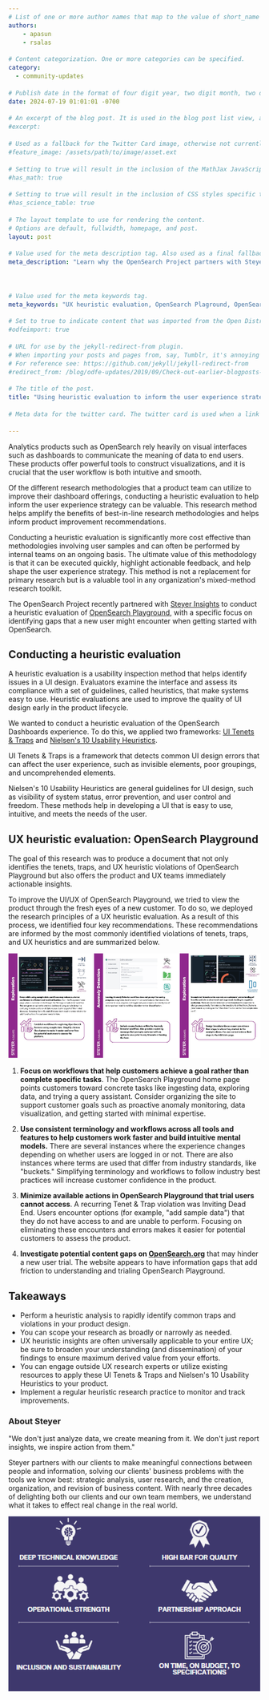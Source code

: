 ```yaml
---
# List of one or more author names that map to the value of short_name in site.community_members. See the content in the _community_members collection for reference.
authors: 
    - apasun
    - rsalas

# Content categorization. One or more categories can be specified. 
category:
  - community-updates

# Publish date in the format of four digit year, two digit month, two digit day, hour, minute, second, and timezone offset; e.g., 2021-04-12 01:01:01 -0700
date: 2024-07-19 01:01:01 -0700

# An excerpt of the blog post. It is used in the blog post list view, and in the home page what's new list of N most recent blog posts. It is also used as a fallback value for the twittercard:description field if not explictly defined in the front matter.
#excerpt: 

# Used as a fallback for the Twitter Card image, otherwise not currently used. Is only present in content up to June 3, 2021.
#feature_image: /assets/path/to/image/asset.ext

# Setting to true will result in the inclusion of the MathJax JavaScript library for rendering math equations. For reference see: _includes/include-mathjax.html.
#has_math: true

# Setting to true will result in the inclusion of CSS styles specific to using borders for the table, for table header cells, and table data cells. scientific data tables. For reference see: _includes/science-table-styles.html.
#has_science_table: true

# The layout template to use for rendering the content.
# Options are default, fullwidth, homepage, and post.
layout: post

# Value used for the meta description tag. Also used as a final fallback value for the Twitter Card description field after the excerpt property.
meta_description: "Learn why the OpenSearch Project partners with Steyer Insights to conduct a heuristic evaluation of the OpenSearch Playground and how these insights are informing a refined getting started process."
  


# Value used for the meta keywords tag.
meta_keywords: "UX heuristic evaluation, OpenSearch Plaground, OpenSearch UI design, Steyer Insights"

# Set to true to indicate content that was imported from the Open Distro For Elasticsearch blog.
#odfeimport: true

# URL for use by the jekyll-redirect-from plugin.
# When importing your posts and pages from, say, Tumblr, it's annoying and impractical to create new pages in the proper subdirectories so they, e.g. /post/123456789/my-slug-that-is-often-incompl, redirect to the new post URL.
# For reference see: https://github.com/jekyll/jekyll-redirect-from
#redirect_from: /blog/odfe-updates/2019/09/Check-out-earlier-blogposts-on-Open-Distro-for-Elasticsearch/

# The title of the post.
title: "Using heuristic evaluation to inform the user experience strategy of a product"

# Meta data for the twitter card. The twitter card is used when a link to the blog post is shared on twitter. The twitter card is also used by other social media sites when a link to the blog post is shared on those sites. The twitter card is also used by search engines when a link to the blog post is shared on those sites.

---
```



Analytics products such as OpenSearch rely heavily on visual interfaces such as dashboards to communicate the meaning of data to end users. These products offer powerful tools to construct visualizations, and it is crucial that the user workflow is both intuitive and smooth.

Of the different research methodologies that a product team can utilize to improve their dashboard offerings, conducting a heuristic evaluation to help inform the user experience strategy can be valuable. This research method helps amplify the benefits of best-in-line research methodologies and helps inform product improvement recommendations.

Conducting a heuristic evaluation is significantly more cost effective than methodologies involving user samples and can often be performed by internal teams on an ongoing basis. The ultimate value of this methodology is that it can be executed quickly, highlight actionable feedback, and help shape the user experience strategy. This method is not a replacement for primary research but is a valuable tool in any organization's mixed-method research toolkit.

The OpenSearch Project recently partnered with [Steyer Insights](https://www.steyer.net/insights/) to conduct a heuristic evaluation of [OpenSearch Playground](https://playground.opensearch.org/app/home#/), with a specific focus on identifying gaps that a new user might encounter when getting started with OpenSearch.



## Conducting a heuristic evaluation

A heuristic evaluation is a usability inspection method that helps identify issues in a UI design. Evaluators examine the interface and assess its compliance with a set of guidelines, called heuristics, that make systems easy to use. Heuristic evaluations are used to improve the quality of UI design early in the product lifecycle.

We wanted to conduct a heuristic evaluation of the OpenSearch Dashboards experience. To do this, we applied two frameworks: [UI Tenets & Traps](https://uitraps.com/) and [Nielsen's 10 Usability Heuristics](https://www.nngroup.com/articles/ten-usability-heuristics/).

UI Tenets & Traps is a framework that detects common UI design errors that can affect the user experience, such as invisible elements, poor groupings, and uncomprehended elements.

Nielsen's 10 Usability Heuristics are general guidelines for UI design, such as visibility of system status, error prevention, and user control and freedom. These methods help in developing a UI that is easy to use, intuitive, and meets the needs of the user.


## UX heuristic evaluation: OpenSearch Playground


The goal of this research was to produce a document that not only identifies the tenets, traps, and UX heuristic violations of OpenSearch Playground but also offers the product and UX teams immediately actionable insights.

To improve the UI/UX of OpenSearch Playground, we tried to view the product through the fresh eyes of a new customer. To do so, we deployed the research principles of a UX heuristic evaluation. As a result of this process, we identified four key recommendations. These recommendations are informed by the most commonly identified violations of tenets, traps, and UX heuristics and are summarized below.

![](/assets/media/blog-images/2024-07-19-using-heuristic-evaluation-to-inform-the-user-experience-strategy-of-a-product/Image.jpg)
1. **Focus on workflows that help customers achieve a goal rather than complete specific tasks**. The OpenSearch Playground home page points customers toward concrete tasks like ingesting data, exploring data, and trying a query assistant. Consider organizing the site to support customer goals such as proactive anomaly monitoring, data visualization, and getting started with minimal expertise.

1. **Use consistent terminology and workflows across all tools and features to help customers work faster and build intuitive mental models.** There are several instances where the experience changes depending on whether users are logged in or not. There are also instances where terms are used that differ from industry standards, like "buckets." Simplifying terminology and workflows to follow industry best practices will increase customer confidence in the product.

1. **Minimize available actions in OpenSearch Playground that trial users cannot access**. A recurring Tenet & Trap violation was Inviting Dead End. Users encounter options (for example, "add sample data") that they do not have access to and are unable to perform. Focusing on eliminating these encounters and errors makes it easier for potential customers to assess the product.

1. **Investigate potential content gaps on [OpenSearch.org](http://opensearch.org/)** that may hinder a new user trial. The website appears to have information gaps that add friction to understanding and trialing OpenSearch Playground.


## Takeaways

* Perform a heuristic analysis to rapidly identify common traps and violations in your product design.
* You can scope your research as broadly or narrowly as needed.
* UX heuristic insights are often universally applicable to your entire UX; be sure to broaden your understanding (and dissemination) of your findings to ensure maximum derived value from your efforts.
* You can engage outside UX research experts or utilize existing resources to apply these UI Tenets & Traps and Nielsen's 10 Usability Heuristics to your product.
* Implement a regular heuristic research practice to monitor and track improvements.




### About Steyer


"We don't just analyze data, we create meaning from it. We don't just report insights, we inspire action from them."

Steyer partners with our clients to make meaningful connections between people and information, solving our clients' business problems with the tools we know best: strategic analysis, user research, and the creation, organization, and revision of business content. With nearly three decades of delighting both our clients and our own team members, we understand what it takes to effect real change in the real world.

![](/assets/media/blog-images/2024-07-19-using-heuristic-evaluation-to-inform-the-user-experience-strategy-of-a-product/Image1.jpg)







